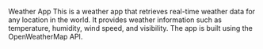 Weather App
This is a weather app that retrieves real-time weather data for any location in the world. 
It provides weather information such as temperature, humidity, wind speed, and visibility. 
The app is built using the OpenWeatherMap API.
